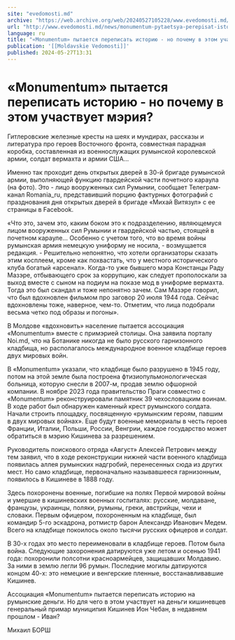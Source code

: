 ```yaml
---
site: "evedomosti.md"
archive: "https://web.archive.org/web/20240527105228/www.evedomosti.md/news/monumentum-pytaetsya-perepisat-istoriyu-no-pochemu-v-etom-uc"
url: "http://www.evedomosti.md/news/monumentum-pytaetsya-perepisat-istoriyu-no-pochemu-v-etom-uc"
language: ru
title: "«Monumentum» пытается переписать историю - но почему в этом участвует мэрия?"
publication: '[[Moldavskie Vedomosti]]'
published: 2024-05-27T13:31
---
```


# «Monumentum» пытается переписать историю - но почему в этом участвует мэрия?

Гитлеровские железные кресты на шеях и мундирах, рассказы и литература про героев Восточного фронта, совместная парадная коробка, составленная из военнослужащих румынской королевской армии, солдат вермахта и армии США…

Именно так проходит день открытых дверей в 30-й бригаде румынской армии, выполняющей функцию гвардейской части почетного караула (на фото). Это - лицо вооруженных сил Румынии, сообщает Телеграм-канал Romania_ru, представивший порцию фактурных фотографий с празднования дня открытых дверей в бригаде «Михай Витязул» с ее страницы в Facebook.

«Что это, зачем это, каким боком это к подразделению, являющемуся лицом вооруженных сил Румынии и гвардейской частью, стоящей в почетном карауле... Особенно с учетом того, что во время войны румынская армия немецкую униформу не носила, - возмущается редакция. - Решительно непонятно, что хотели организаторы сказать этим косплеем, кроме как похвастать, что у местного исторического клуба богатый «арсенал». Когда-то уже бывшего мэра Констанцы Раду Мазэре, отбывающего срок за коррупцию, как следует прополоскали за выход вместе с сыном на подиум на показе мод в униформе вермахта. Тогда это был скандал и тоже непонятно зачем. Сам Мазэре говорил, что был вдохновлен фильмом про заговор 20 июля 1944 года. Сейчас вдохновлены тоже, наверное, чем-то. Отметим, что лица подобрали весьма четко под образы и погоны».

В Молдове «вдохновить» население пытается ассоциация «Monumentum» вместе с примэрией столицы. Она заявила порталу Noi.md, что на Ботанике никогда не было русского гарнизонного кладбища, но располагалось международное военное кладбище героев двух мировых войн.

В «Monumentum» указали, что кладбище было разрушено в 1945 году, потом на этой земле была построена фтизиопульмонологическая больница, которую снесли в 2007-м, продав землю офшорной компании. В ноябре 2023 года правительство Праги совместно с «Мonumentum» реконструировали памятник 39 чехословацким воинам. В ходе работ был обнаружен каменный крест румынского солдата. Начали строить площадку, посвященную «румынским героям, павшим в двух мировых войнах». Еще будут военные мемориалы в честь героев Франции, Италии, Польши, России, Венгрии, каждое государство может обратиться в мэрию Кишинева за разрешением.

Руководитель поискового отряда «Август» Алексей Петрович между тем заявил, что в ходе реконструкции нижней части военного кладбища появилась аллея румынских надгробий, перенесенных сюда из других мест. Но само кладбище, первоначально называвшееся гарнизонным, появилось в Кишиневе в 1888 году.

Здесь похоронены военные, погибшие на полях Первой мировой войны и умершие в кишиневских военных госпиталях: русские, молдаване, французы, украинцы, поляки, румыны, греки, австрийцы, чехи и словаки. Первым офицером, похороненным на кладбище, был командир 5-го эскадрона, ротмистр барон Александр Иванович Медем. Всего на кладбище покоилось около тысячи русских офицеров и солдат.

В 30-х годах это место переименовали в кладбище героев. Потом была война. Следующие захоронения датируются уже летом и осенью 1941 года: похоронили полсотни красноармейцев, защищавших Молдавию. За ними в землю легли 96 румын. Последние могилы датируются концом 40-х: это немецкие и венгерские пленные, восстанавливавшие Кишинев.

Ассоциация «Monumentum» пытается переписать историю на румынские деньги. Но для чего в этом участвует на деньги кишиневцев генеральный примар муниципия Кишинев Ион Чебан, в недавнем прошлом - Иван?

Михаил БОРШ